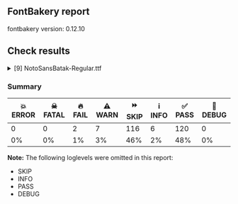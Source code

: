 ## FontBakery report

fontbakery version: 0.12.10





## Check results



<details><summary>[9] NotoSansBatak-Regular.ttf</summary>
<div>
<details>
    <summary>🔥 <b>FAIL</b> Check for presence of an ARTICLE.en_us.html file <a href="https://fontbakery.readthedocs.io/en/stable/fontbakery/checks/googlefonts.description.html#"></a></summary>
    <div>







* 🔥 **FAIL** <p>This is a Noto font but it lacks an ARTICLE.en_us.html file.</p>
 [code: missing-article]



* 🔥 **FAIL** <p>This is a Noto font but it lacks a DESCRIPTION.en_us.html file.</p>
 [code: missing-description]



</div>
</details>

<details>
    <summary>🔥 <b>FAIL</b> Check that texts shape as per expectation <a href="https://fontbakery.readthedocs.io/en/stable/fontbakery/checks/shaping.html#"></a></summary>
    <div>







* 🔥 **FAIL** <p>qa/shaping_tests/batak.json: Expected and actual shaping not matching</p>
<ul>
<li>
<p>Shaping did not match: ᯆᯨ᯿ᯣᯮ᯿ (Issue #2)</p>
<pre><code>Expected: None
Got     : karoBabatak=0+1090|eSignPakbatak=0@-113,0+0|binduPangolatbatak=2+495|mbabatak=3+1090|uSignbatak=3@-441,-128+0|binduPangolatbatak=5+495
</code></pre>
<p>Got: <svg style="height:100px;margin:10px;" xmlns="http://www.w3.org/2000/svg" viewBox="0 -419 3170 1488" transform="matrix(1 0 0 -1 0 0)"> <defs> <path id="g19" d="M495.0,-10.0Q405.0,-10.0 327.5,4.5Q250.0,19.0 191.5,48.5Q133.0,78.0 100.5,124.0Q68.0,170.0 68.0,234.0Q68.0,298.0 104.0,344.0Q140.0,390.0 200.5,420.0Q261.0,450.0 337.5,464.5Q414.0,479.0 495.0,479.0Q576.0,479.0 652.5,464.5Q729.0,450.0 789.5,420.0Q850.0,390.0 886.0,344.0Q922.0,298.0 922.0,234.0Q922.0,170.0 889.5,124.0Q857.0,78.0 798.5,48.5Q740.0,19.0 662.5,4.5Q585.0,-10.0 495.0,-10.0ZM495.0,78.0Q555.0,78.0 614.0,86.0Q673.0,94.0 721.0,112.5Q769.0,131.0 798.0,161.0Q827.0,191.0 827.0,234.0Q827.0,278.0 798.0,308.0Q769.0,338.0 721.0,356.0Q673.0,374.0 614.0,382.5Q555.0,391.0 495.0,391.0Q435.0,391.0 376.0,382.5Q317.0,374.0 269.0,356.0Q221.0,338.0 192.0,308.0Q163.0,278.0 163.0,234.0Q163.0,191.0 192.0,161.0Q221.0,131.0 269.0,112.5Q317.0,94.0 376.0,86.0Q435.0,78.0 495.0,78.0Z"/> <path id="g72" d="M-183.0,552.0Q-199.0,552.0 -209.5,562.0Q-220.0,572.0 -220.0,590.0Q-220.0,600.0 -212.0,608.0Q-204.0,616.0 -196.0,625.0Q-186.0,636.0 -167.5,651.5Q-149.0,667.0 -127.0,682.5Q-105.0,698.0 -86.0,708.0Q-107.0,732.0 -136.0,751.0Q-165.0,770.0 -196.0,789.0Q-220.0,803.0 -220.0,823.0Q-220.0,841.0 -209.5,851.0Q-199.0,861.0 -183.0,861.0Q-173.0,861.0 -151.0,850.0Q-129.0,839.0 -103.5,821.0Q-78.0,803.0 -54.5,782.5Q-31.0,762.0 -15.5,742.0Q0.0,722.0 0.0,708.0Q0.0,697.0 -6.5,686.0Q-13.0,675.0 -23.0,668.0Q-56.0,646.0 -90.0,620.0Q-124.0,594.0 -156.0,563.0Q-169.0,552.0 -183.0,552.0Z"/> <path id="g89" d="M-55.0,-275.0Q-86.0,-275.0 -98.0,-259.5Q-110.0,-244.0 -110.0,-230.0Q-110.0,-210.0 -97.0,-201.0Q-84.0,-192.0 -73.0,-190.0Q-61.0,-188.0 -35.5,-183.0Q-10.0,-178.0 17.0,-169.0Q71.0,-151.0 121.0,-118.5Q171.0,-86.0 211.0,-37.5Q251.0,11.0 274.0,75.5Q297.0,140.0 297.0,223.0Q297.0,297.0 273.5,361.0Q250.0,425.0 210.5,475.5Q171.0,526.0 121.0,561.5Q71.0,597.0 17.0,615.0Q4.0,620.0 -17.0,625.0Q-38.0,630.0 -67.0,635.0Q-83.0,638.0 -96.5,648.0Q-110.0,658.0 -110.0,677.0Q-110.0,692.0 -99.0,706.5Q-88.0,721.0 -60.0,721.0Q-42.0,721.0 -13.5,714.5Q15.0,708.0 40.0,700.0Q109.0,676.0 171.0,635.0Q233.0,594.0 281.5,535.0Q330.0,476.0 357.5,398.5Q385.0,321.0 385.0,223.0Q385.0,117.0 354.0,37.0Q323.0,-43.0 271.5,-100.5Q220.0,-158.0 157.5,-195.5Q95.0,-233.0 33.0,-256.0Q14.0,-263.0 -10.5,-269.0Q-35.0,-275.0 -55.0,-275.0Z"/> <path id="g67" d="M495.0,-10.0Q405.0,-10.0 327.0,4.5Q249.0,19.0 191.0,48.5Q133.0,78.0 100.5,124.0Q68.0,170.0 68.0,234.0Q68.0,300.0 104.0,346.5Q140.0,393.0 200.5,422.0Q261.0,451.0 337.5,465.0Q414.0,479.0 495.0,479.0Q579.0,479.0 655.5,465.0Q732.0,451.0 792.5,422.0Q853.0,393.0 887.5,346.5Q922.0,300.0 922.0,234.0Q922.0,169.0 888.0,122.5Q854.0,76.0 794.5,47.0Q735.0,18.0 658.0,4.0Q581.0,-10.0 495.0,-10.0ZM495.0,78.0Q558.0,78.0 617.5,86.5Q677.0,95.0 724.5,113.5Q772.0,132.0 799.5,161.5Q827.0,191.0 827.0,234.0Q827.0,278.0 798.0,308.0Q769.0,338.0 721.0,356.5Q673.0,375.0 614.0,383.0Q555.0,391.0 495.0,391.0Q435.0,391.0 376.0,383.0Q317.0,375.0 269.0,357.0Q221.0,339.0 192.0,309.0Q163.0,279.0 163.0,234.0Q163.0,190.0 191.5,160.0Q220.0,130.0 268.0,112.0Q316.0,94.0 375.0,86.0Q434.0,78.0 495.0,78.0ZM495.0,174.0Q467.0,174.0 447.0,194.0Q427.0,214.0 427.0,242.0Q427.0,270.0 447.0,290.0Q467.0,310.0 495.0,310.0Q524.0,310.0 543.5,290.0Q563.0,270.0 563.0,242.0Q563.0,214.0 543.5,194.0Q524.0,174.0 495.0,174.0Z"/> <path id="g78" d="M55.0,-291.0Q39.0,-291.0 27.0,-280.0Q15.0,-269.0 15.0,-250.0Q15.0,-241.0 18.5,-231.0Q22.0,-221.0 34.0,-213.0Q63.0,-193.0 103.5,-163.5Q144.0,-134.0 173.0,-100.0Q143.0,-64.0 104.0,-33.5Q65.0,-3.0 34.0,17.0Q23.0,25.0 19.0,35.0Q15.0,45.0 15.0,54.0Q15.0,73.0 27.0,83.5Q39.0,94.0 55.0,94.0Q67.0,94.0 92.0,78.5Q117.0,63.0 147.5,39.0Q178.0,15.0 206.0,-12.0Q234.0,-39.0 252.0,-62.0Q270.0,-85.0 270.0,-99.0Q270.0,-112.0 252.0,-135.5Q234.0,-159.0 206.0,-185.5Q178.0,-212.0 147.5,-236.0Q117.0,-260.0 92.0,-275.5Q67.0,-291.0 55.0,-291.0Z"/> </defs> <g transform="translate(0,0)"> <use href="#g19"/> </g> <g transform="translate(977,0)"> <use href="#g72"/> </g> <g transform="translate(1090,0)"> <use href="#g89"/> </g> <g transform="translate(1585,0)"> <use href="#g67"/> </g> <g transform="translate(2234,-128)"> <use href="#g78"/> </g> <g transform="translate(2675,0)"> <use href="#g89"/> </g> </svg></p>
</li>
</ul>
 [code: shaping-regression]



</div>
</details>

<details>
    <summary>⚠️ <b>WARN</b> Check GDEF mark glyph class doesn't have characters that are not marks. <a href="https://fontbakery.readthedocs.io/en/stable/fontbakery/checks/opentype.gdef.html#"></a></summary>
    <div>







* ⚠️ **WARN** <p>The following non-mark characters should not be in the GDEF mark glyph class:
U+1BEE</p>
 [code: non-mark-chars]



</div>
</details>

<details>
    <summary>⚠️ <b>WARN</b> Check if each glyph has the recommended amount of contours. <a href="https://fontbakery.readthedocs.io/en/stable/fontbakery/checks/universal.html#"></a></summary>
    <div>







* ⚠️ **WARN** <p>This check inspects the glyph outlines and detects the total number of contours in each of them. The expected values are infered from the typical ammounts of contours observed in a large collection of reference font families. The divergences listed below may simply indicate a significantly different design on some of your glyphs. On the other hand, some of these may flag actual bugs in the font such as glyphs mapped to an incorrect codepoint. Please consider reviewing the design and codepoint assignment of these to make sure they are correct.</p>
<p>The following glyphs do not have the recommended number of contours:</p>
<pre><code>- Glyph name: aogonek	Contours detected: 3	Expected: 2

- Glyph name: uogonek	Contours detected: 2	Expected: 1

- Glyph name: aogonek	Contours detected: 3	Expected: 2

- Glyph name: uogonek	Contours detected: 2	Expected: 1
</code></pre>
 [code: contour-count]



</div>
</details>

<details>
    <summary>⚠️ <b>WARN</b> Check font contains no unreachable glyphs <a href="https://fontbakery.readthedocs.io/en/stable/fontbakery/checks/universal.glyphset.html#"></a></summary>
    <div>







* ⚠️ **WARN** <p>The following glyphs could not be reached by codepoint or substitution rules:</p>
<pre><code>- waSima_uSignbatak
</code></pre>
 [code: unreachable-glyphs]



</div>
</details>

<details>
    <summary>⚠️ <b>WARN</b> Validate size, and resolution of article images, and ensure article page has minimum length and includes visual assets. <a href="https://fontbakery.readthedocs.io/en/stable/fontbakery/checks/googlefonts.article.html#"></a></summary>
    <div>







* ⚠️ **WARN** <p>Family metadata at fonts/NotoSansBatak/googlefonts/ttf does not have an article.</p>
 [code: lacks-article]



</div>
</details>

<details>
    <summary>⚠️ <b>WARN</b> Check for codepoints not covered by METADATA subsets. <a href="https://fontbakery.readthedocs.io/en/stable/fontbakery/checks/googlefonts.subsets.html#"></a></summary>
    <div>







* ⚠️ **WARN** <p>The following codepoints supported by the font are not covered by
any subsets defined in the font's metadata file, and will never
be served. You can solve this by either manually adding additional
subset declarations to METADATA.pb, or by editing the glyphset
definitions.</p>
<ul>
<li>U+02D8 BREVE: try adding one of: yi, canadian-aboriginal</li>
<li>U+02D9 DOT ABOVE: try adding one of: yi, canadian-aboriginal</li>
<li>U+02DB OGONEK: try adding one of: yi, canadian-aboriginal</li>
<li>U+0302 COMBINING CIRCUMFLEX ACCENT: try adding one of: math, tifinagh, coptic, cherokee</li>
<li>U+0306 COMBINING BREVE: try adding one of: tifinagh, old-permic</li>
<li>U+0307 COMBINING DOT ABOVE: try adding one of: tai-le, duployan, math, todhri, hebrew, coptic, tifinagh, old-permic, syriac, malayalam, canadian-aboriginal</li>
<li>U+030A COMBINING RING ABOVE: try adding one of: duployan, syriac</li>
<li>U+030B COMBINING DOUBLE ACUTE ACCENT: try adding one of: osage, cherokee</li>
<li>U+030C COMBINING CARON: try adding one of: tai-le, cherokee</li>
<li>U+0326 COMBINING COMMA BELOW: try adding math</li>
<li>U+0327 COMBINING CEDILLA: try adding math</li>
<li>U+0328 COMBINING OGONEK: not included in any glyphset definition</li>
</ul>
<p>Or you can add the above codepoints to one of the subsets supported by the font: <code>batak</code>, <code>latin</code>, <code>latin-ext</code></p>
 [code: unreachable-subsetting]



</div>
</details>

<details>
    <summary>⚠️ <b>WARN</b> Ensure soft_dotted characters lose their dot when combined with marks that replace the dot. <a href="https://fontbakery.readthedocs.io/en/stable/fontbakery/checks/shaping.html#"></a></summary>
    <div>







* ⚠️ **WARN** <p>The dot of soft dotted characters used in orthographies <em>must</em> disappear in the following strings: į̀ į́ į̂ į̃ į̄ į̌</p>
<p>The dot of soft dotted characters <em>should</em> disappear in other cases, for example: į̆ į̇ į̈ į̊ į̋ į̦̀ į̦́ į̦̂ į̦̃ į̦̄ į̦̆ į̦̇ į̦̈ į̦̊ į̦̋ į̦̌ į̧̀ į̧́ į̧̂ į̧̃</p>
<p>Your font fully covers the following languages that require the soft-dotted feature: Dutch (Latn, 31,709,104 speakers), Lithuanian (Latn, 2,357,094 speakers).</p>
<p>Your font does <em>not</em> cover the following languages that require the soft-dotted feature: Kaska (Latn, 125 speakers), Dan (Latn, 1,099,244 speakers), Nzakara (Latn, 50,000 speakers), Avokaya (Latn, 100,000 speakers), Ekpeye (Latn, 226,000 speakers), Bafut (Latn, 158,146 speakers), Mango (Latn, 77,000 speakers), Kom (Latn, 360,685 speakers), Ngbaka (Latn, 1,020,000 speakers), Vute (Latn, 21,000 speakers), Teke-Ebo (Latn, 260,000 speakers), Makaa (Latn, 221,000 speakers), Belarusian (Cyrl, 10,064,517 speakers), Dii (Latn, 71,000 speakers), Sar (Latn, 500,000 speakers), Mfumte (Latn, 79,000 speakers), Ukrainian (Cyrl, 29,273,587 speakers), South Central Banda (Latn, 244,000 speakers), Fur (Latn, 1,230,163 speakers), Koonzime (Latn, 40,000 speakers), Ejagham (Latn, 120,000 speakers), Zapotec (Latn, 490,000 speakers), Yala (Latn, 200,000 speakers), Cicipu (Latn, 44,000 speakers), Heiltsuk (Latn, 300 speakers), Ma’di (Latn, 584,000 speakers), Kpelle, Guinea (Latn, 622,000 speakers), Basaa (Latn, 332,940 speakers), Southern Kisi (Latn, 360,000 speakers), Navajo (Latn, 166,319 speakers), Gulay (Latn, 250,478 speakers), Bete-Bendi (Latn, 100,000 speakers), Ebira (Latn, 2,200,000 speakers), Nateni (Latn, 100,000 speakers), Ijo, Southeast (Latn, 2,471,000 speakers), Igbo (Latn, 27,823,640 speakers), Lugbara (Latn, 2,200,000 speakers), Mundani (Latn, 34,000 speakers), Han (Latn, 6 speakers), Aghem (Latn, 38,843 speakers).</p>
 [code: soft-dotted]



</div>
</details>

<details>
    <summary>⚠️ <b>WARN</b> Ensure fonts have ScriptLangTags declared on the 'meta' table. <a href="https://fontbakery.readthedocs.io/en/stable/fontbakery/checks/googlefonts.meta.html#"></a></summary>
    <div>







* ⚠️ **WARN** <p>This font file does not have a 'meta' table.</p>
 [code: lacks-meta-table]



</div>
</details>
</div>
</details>




### Summary

| 💥 ERROR | ☠ FATAL | 🔥 FAIL | ⚠️ WARN | ⏩ SKIP | ℹ️ INFO | ✅ PASS | 🔎 DEBUG | 
| ---|---|---|---|---|---|---|---|
| 0 | 0 | 2 | 7 | 116 | 6 | 120 | 0 | 
| 0% | 0% | 1% | 3% | 46% | 2% | 48% | 0% | 



**Note:** The following loglevels were omitted in this report:


* SKIP
* INFO
* PASS
* DEBUG
